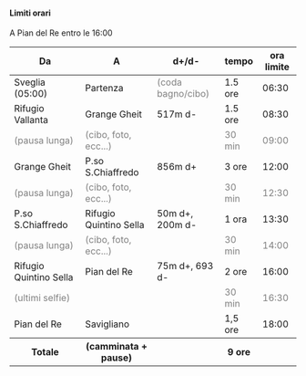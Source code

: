 #### Limiti orari

A Pian del Re entro le 16:00

<small>

<table>
    <thead>
        <tr>
            <th>
                Da
            </th>
            <th>
                A
            </th>
            <th>
                d+/d-
            </th>
            <th>
                tempo
            </th>
            <th>
                ora limite
            </th>
        </tr>
    </thead>
    <tbody>
        <tr>
            <td>
                Sveglia (05:00)
            </td>
            <td>
                Partenza
            </td>
            <td style="color:grey;">
                (coda bagno/cibo)
            </td>
            <td>
                1.5 ore
            </td>
            <td>
                06:30
            </td>
        </tr>
        <tr>
            <td>
                Rifugio Vallanta
            </td>
            <td>
                Grange Gheit
            </td>
            <td>
                517m d-
            </td>
            <td>
                1.5 ore
            </td>
            <td>
                08:30
            </td>
        </tr>
        <tr style="color:grey;">
            <td>
                (pausa lunga)
            </td>
            <td>
                (cibo, foto, ecc...)
            </td>
            <td>
            </td>
            <td>
                30 min
            </td>
            <td>
                09:00
            </td>
        </tr>
        <tr>
            <td>
                Grange Gheit
            </td>
            <td>
                P.so S.Chiaffredo
            </td>
            <td>
                856m d+
            </td>
            <td>
                3 ore
            </td>
            <td>
                12:00
            </td>
        </tr>
        <tr style="color:grey;">
            <td>
                (pausa lunga)
            </td>
            <td>
                (cibo, foto, ecc...)
            </td>
            <td>
            </td>
            <td>
                30 min
            </td>
            <td>
                12:30
            </td>
        </tr>
        <tr>
            <td>
                P.so S.Chiaffredo
            </td>
            <td>
                Rifugio Quintino Sella
            </td>
            <td>
                50m d+, 200m d-
            </td>
            <td>
                1 ora
            </td>
            <td>
                13:30
            </td>
        </tr>
        <tr style="color:grey;">
            <td>
                (pausa lunga)
            </td>
            <td>
                (cibo, foto, ecc...)
            </td>
            <td>
            </td>
            <td>
                30 min
            </td>
            <td>
                14:00
            </td>
        </tr>
        <tr>
            <td>
                Rifugio Quintino Sella
            </td>
            <td>
                Pian del Re
            </td>
            <td>
                75m d+, 693 d-
            </td>
            <td>
                2 ore
            </td>
            <td>
                16:00
            </td>
        </tr>
        <tr style="color:grey;">
            <td>
                (ultimi selfie)
            </td>
            <td>
            </td>
            <td>
            </td>
            <td>
                30 min
            </td>
            <td>
                16:30
            </td>
        </tr>
        <tr>
            <td>
                Pian del Re
            </td>
            <td>
                Savigliano
            </td>
            <td>
            </td>
            <td>
                1,5 ore
            </td>
            <td>
                18:00
            </td>
        </tr>
        <tr>
            <th>
                Totale
            </th>
            <th>
                (camminata + pause)
            </th>
            <th>
            </th>
            <th>
                9 ore
            </th>
            <th>
            </th>
        </tr>
    </tbody>
</table>

</small>


<aside class="notes">
</aside>
